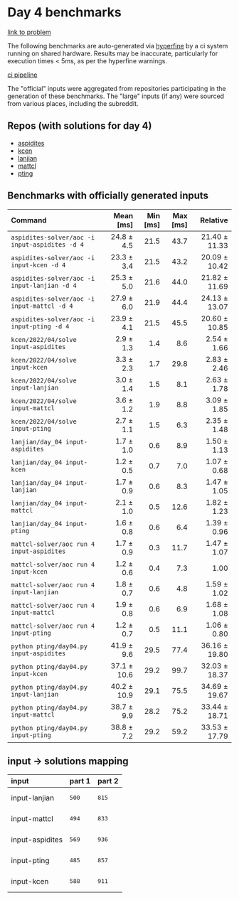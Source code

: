 # Day 4 benchmarks

[link to problem](http://adventofcode.com/2022/day/4)

The following benchmarks are auto-generated via [hyperfine](https://github.com/sharkdp/hyperfine) by a ci system running on shared hardware. Results may be inaccurate, particularly for execution times < 5ms, as per the hyperfine warnings.

[ci pipeline](http://ci.papercode.net:8080/teams/aoc2022/pipelines/aoc-compare-2022)

The "official" inputs were aggregated from repositories participating in the generation of these benchmarks. The "large" inputs (if any) were sourced from various places, including the subreddit.

## Repos (with solutions for day 4)


- [aspidites](https://github.com/aspidites/aoc2022)
- [kcen](https://github.com/kcen/AdventOfCode)
- [lanjian](https://github.com/LanJian/aoc-2022)
- [mattcl](https://github.com/mattcl/aoc2022)
- [pting](https://github.com/pting/aoc2022)

## Benchmarks with officially generated inputs
| Command | Mean [ms] | Min [ms] | Max [ms] | Relative |
|:---|---:|---:|---:|---:|
| `aspidites-solver/aoc -i input-aspidites -d 4` | 24.8 ± 4.5 | 21.5 | 43.7 | 21.40 ± 11.33 |
| `aspidites-solver/aoc -i input-kcen -d 4` | 23.3 ± 3.4 | 21.5 | 43.2 | 20.09 ± 10.42 |
| `aspidites-solver/aoc -i input-lanjian -d 4` | 25.3 ± 5.0 | 21.6 | 44.0 | 21.82 ± 11.69 |
| `aspidites-solver/aoc -i input-mattcl -d 4` | 27.9 ± 6.0 | 21.9 | 44.4 | 24.13 ± 13.07 |
| `aspidites-solver/aoc -i input-pting -d 4` | 23.9 ± 4.1 | 21.5 | 45.5 | 20.60 ± 10.85 |
| `kcen/2022/04/solve input-aspidites` | 2.9 ± 1.3 | 1.4 | 8.6 | 2.54 ± 1.66 |
| `kcen/2022/04/solve input-kcen` | 3.3 ± 2.3 | 1.7 | 29.8 | 2.83 ± 2.46 |
| `kcen/2022/04/solve input-lanjian` | 3.0 ± 1.4 | 1.5 | 8.1 | 2.63 ± 1.78 |
| `kcen/2022/04/solve input-mattcl` | 3.6 ± 1.2 | 1.9 | 8.8 | 3.09 ± 1.85 |
| `kcen/2022/04/solve input-pting` | 2.7 ± 1.1 | 1.5 | 6.3 | 2.35 ± 1.48 |
| `lanjian/day_04 input-aspidites` | 1.7 ± 1.0 | 0.6 | 8.9 | 1.50 ± 1.13 |
| `lanjian/day_04 input-kcen` | 1.2 ± 0.5 | 0.7 | 7.0 | 1.07 ± 0.68 |
| `lanjian/day_04 input-lanjian` | 1.7 ± 0.9 | 0.6 | 8.3 | 1.47 ± 1.05 |
| `lanjian/day_04 input-mattcl` | 2.1 ± 1.0 | 0.5 | 12.6 | 1.82 ± 1.23 |
| `lanjian/day_04 input-pting` | 1.6 ± 0.8 | 0.6 | 6.4 | 1.39 ± 0.96 |
| `mattcl-solver/aoc run 4 input-aspidites` | 1.7 ± 0.9 | 0.3 | 11.7 | 1.47 ± 1.07 |
| `mattcl-solver/aoc run 4 input-kcen` | 1.2 ± 0.6 | 0.4 | 7.3 | 1.00 |
| `mattcl-solver/aoc run 4 input-lanjian` | 1.8 ± 0.7 | 0.6 | 4.8 | 1.59 ± 1.02 |
| `mattcl-solver/aoc run 4 input-mattcl` | 1.9 ± 0.8 | 0.6 | 6.9 | 1.68 ± 1.08 |
| `mattcl-solver/aoc run 4 input-pting` | 1.2 ± 0.7 | 0.5 | 11.1 | 1.06 ± 0.80 |
| `python pting/day04.py input-aspidites` | 41.9 ± 9.6 | 29.5 | 77.4 | 36.16 ± 19.80 |
| `python pting/day04.py input-kcen` | 37.1 ± 10.6 | 29.2 | 99.7 | 32.03 ± 18.37 |
| `python pting/day04.py input-lanjian` | 40.2 ± 10.9 | 29.1 | 75.5 | 34.69 ± 19.67 |
| `python pting/day04.py input-mattcl` | 38.7 ± 9.9 | 28.2 | 75.2 | 33.44 ± 18.71 |
| `python pting/day04.py input-pting` | 38.8 ± 7.2 | 29.2 | 59.2 | 33.53 ± 17.79 |

## input -> solutions mapping
|input|part 1|part 2|
|:---|:---|:---|
|input-lanjian|<pre>500</pre>|<pre>815</pre>|
|input-mattcl|<pre>494</pre>|<pre>833</pre>|
|input-aspidites|<pre>569</pre>|<pre>936</pre>|
|input-pting|<pre>485</pre>|<pre>857</pre>|
|input-kcen|<pre>588</pre>|<pre>911</pre>|
